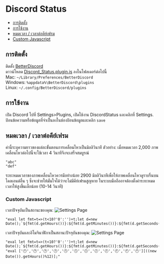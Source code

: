 # Discord Status

* [การติดตั้ง](#การติดตั้ง)
* [การใช้งาน](#การใช้งาน)
* [หมดเวลา / เวลาต่อคีย์เฟรม](#หมดเวลา--เวลาต่อคีย์เฟรม)
* [Custom Javascript](#custom-javascript)

## การติดตั้ง
ติดตั้ง [BetterDiscord](https://github.com/rauenzi/BetterDiscordApp)\
ดาวน์โหลด [Discord_Status.plugin.js](/Discord_Status.plugin.js?raw=true) ลงในโฟลเดอร์ต่อไปนี้\
Mac: `~/Library/Preferences/BetterDiscord`\
Windows: `%appdata%\BetterDiscord\plugins`\
Linux: `~/.config/BetterDiscord/plugins`

## การใช้งาน
เปิด Discord ไปที่ Settings\>Plugins, เปิดใช้งาน DiscordStatus และคลิกที่ Settings.\
ป้อนข้อความหรือข้อมูลที่จำเป็นลงในช่องป้อนข้อมูลและคลิก `save`

## หมดเวลา / เวลาต่อคีย์เฟรม
ค่านี้ระบุความยาวของแต่ละขั้นตอนการเคลื่อนไหวเป็นมิลลิวินาที
ตัวอย่าง: เมื่อหมดเวลา 2,000 ภาพเคลื่อนไหวต่อไปนี้จะใช้เวลา 4 วินาทีจึงจะเสร็จสมบูรณ์
```
"abc"
"def"
```
ระยะหมดเวลาของภาพเคลื่อนไหวควรมีอย่างน้อย 2900 มิลลิวินาทีเพื่อให้ภาพเคลื่อนไหวดูราบรื่นบนไคลเอนต์อื่น ๆ ซึ่งจะช่วยให้มั่นใจได้ว่าจะไม่มีคีย์เฟรมสูญหาย
ในระบบมือถืออาจต้องตั้งค่าระยะหมดเวลาให้สูงขึ้นเล็กน้อย (10-14 วินาที)

### Custom Javascript
เวลาปัจจุบันเป็นสถานะของคุณ:
![Settings Page](https://i.ibb.co/P4KwHmG/statusclock.png)
```
"eval let fmt=t=>(t<10?'0':'')+t;let d=new Date();`${fmt(d.getHours())}:${fmt(d.getMinutes())}:${fmt(d.getSeconds())}`;"
```

เวลาปัจจุบันและอิโมจินาฬิกาเป็นสถานะปัจจุบันของคุณ:
![Settings Page](https://i.ibb.co/tKg7nM6/status-clock.png)
```
"eval let fmt=t=>(t<10?'0':'')+t;let d=new Date();`${fmt(d.getHours())}:${fmt(d.getMinutes())}:${fmt(d.getSeconds())}`;", "eval ['🕛','🕐','🕑','🕒','🕓','🕔','🕕','🕖','🕗','🕘','🕙','🕚'][((new Date()).getHours()%12)];"
```
